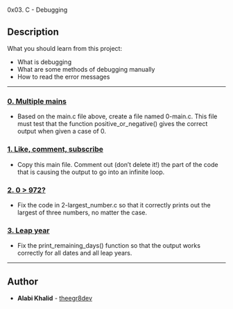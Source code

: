 # 
0x03. C - Debugging

## Description
What you should learn from this project:

* What is debugging
* What are some methods of debugging manually
* How to read the error messages

---

### [0. Multiple mains](./0-main.c)
* Based on the main.c file above, create a file named 0-main.c. This file must test that the function positive_or_negative() gives the correct output when given a case of 0.

### [1. Like, comment, subscribe](./1-main.c)
* Copy this main file. Comment out (don’t delete it!) the part of the code that is causing the output to go into an infinite loop.

### [2. 0 > 972?](./2-largest_number.c)
* Fix the code in 2-largest_number.c so that it correctly prints out the largest of three numbers, no matter the case.

### [3.  Leap year](./3-print_remaining_days.c)
* Fix the print_remaining_days() function so that the output works correctly for all dates and all leap years.

---

## Author
* **Alabi Khalid** - [theegr8dev](https://github.com/theegr8dev)
